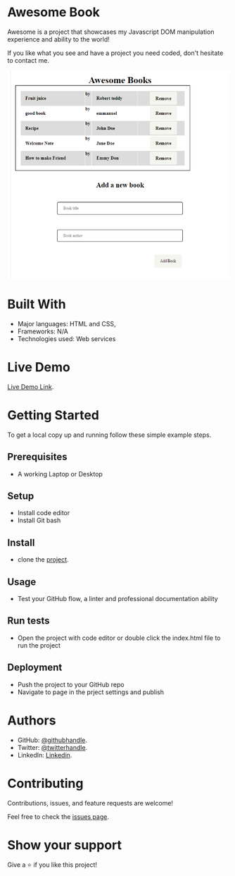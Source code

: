 # Awesome Book

Awesome is a project that showcases my Javascript DOM manipulation experience and ability to the world!


If you like what you see and have a project you need coded, don't hesitate to contact me.

![Capstone Responsiveness](image/awesome-book.PNG)

# Built With


- Major languages: HTML and CSS,
- Frameworks: N/A
- Technologies used: Web services


# Live Demo

[Live Demo Link](https://github.com/Emmy-github-webdev/book-awesome/tree/js-objects).

# Getting Started


To get a local copy up and running follow these simple example steps.

## Prerequisites 
- A working Laptop or Desktop
## Setup
- Install code editor
- Install Git bash
## Install
- clone the [project](https://github.com/Emmy-github-webdev/book-awesome/tree/js-objects).
## Usage
- Test your GitHub flow, a linter and professional documentation ability
## Run tests
- Open the project with code editor or double click the index.html file to run the project
## Deployment
- Push the project to your GitHub repo
- Navigate to page in the prject settings and publish
# Authors

- GitHub: [@githubhandle](https://github.com/Emmy-github-webdev).
- Twitter: [@twitterhandle](@ogaemmanueloga).
- LinkedIn: [Linkedin](https://github.com/Emmy-github-webdev/lint-test).

# Contributing

Contributions, issues, and feature requests are welcome!

Feel free to check the [issues page](https://github.com/Emmy-github-webdev/book-awesome/issues).

# Show your support

Give a :star: if you like this project!

